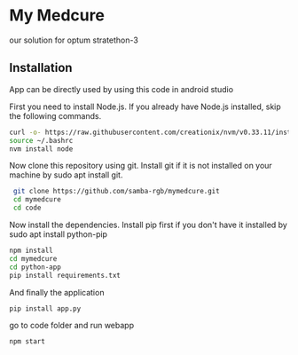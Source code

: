 # My Medcure

our solution for optum stratethon-3
## Installation

App can be directly used by using this code in android studio 

First you need to install Node.js. If you already have Node.js installed, skip the following commands.

```sh
curl -o- https://raw.githubusercontent.com/creationix/nvm/v0.33.11/install.sh | bash
source ~/.bashrc
nvm install node
```

Now clone this repository using git. Install git if it is not installed on your machine by sudo apt install git.

```sh
 git clone https://github.com/samba-rgb/mymedcure.git
 cd mymedcure
 cd code


```
Now install the dependencies. Install pip first if you don't have it installed by sudo apt install python-pip
```sh
npm install
cd mymedcure
cd python-app
pip install requirements.txt
```
And finally the application
```sh
pip install app.py
```
go to code folder and run webapp

```sh
npm start
```
